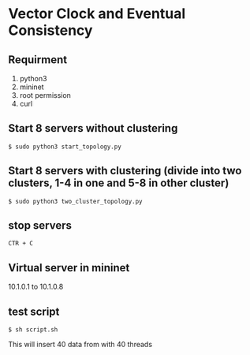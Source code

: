 # Vector Clock and Eventual Consistency 

## Requirment
1. python3
2. mininet
3. root permission
4. curl


## Start 8 servers without clustering 
```
$ sudo python3 start_topology.py
```


## Start 8 servers with clustering (divide into two clusters, 1-4 in one and 5-8 in other cluster)
```
$ sudo python3 two_cluster_topology.py
```

## stop servers
```
CTR + C
```

## Virtual server in mininet
10.1.0.1 to 10.1.0.8

## test script
```
$ sh script.sh
```
This will insert 40 data from with 40 threads
